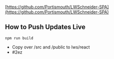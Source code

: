 [https://github.com/Portismouth/LWSchneider-SPA](https://github.com/Portismouth/LWSchneider-SPA)


## How to Push Updates Live
```
npm run build
```
* Copy over /src and /public to lws/react
* #2ez